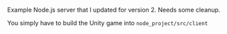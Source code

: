 Example Node.js server that I updated for version 2. Needs some cleanup.

You simply have to build the Unity game into `node_project/src/client`